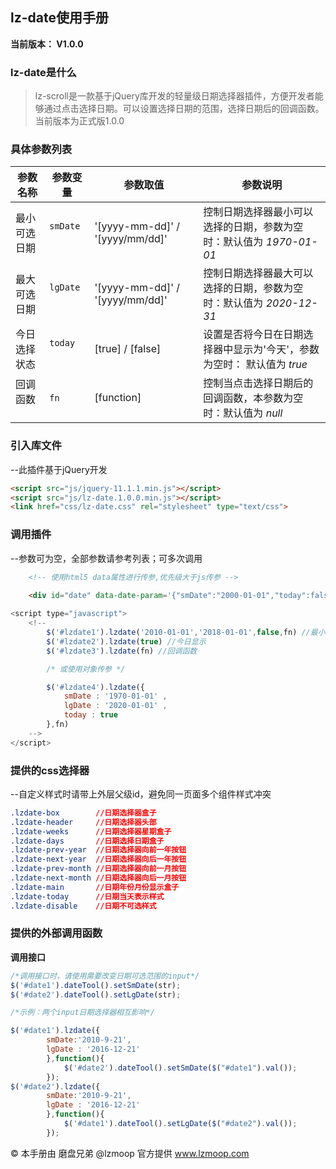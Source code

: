 ## lz-date使用手册
**当前版本： V1.0.0**

### lz-date是什么
>lz-scroll是一款基于jQuery库开发的轻量级日期选择器插件，方便开发者能够通过点击选择日期。可以设置选择日期的范围，选择日期后的回调函数。当前版本为正式版1.0.0

### 具体参数列表

| 参数名称 | 参数变量 | 参数取值 | 参数说明 |
|-----------|------------|------------|------------|
| 最小可选日期     |`smDate`        |'[yyyy-mm-dd]' / '[yyyy/mm/dd]'   |控制日期选择器最小可以选择的日期，参数为空时：默认值为 *1970-01-01*
| 最大可选日期     |`lgDate`     |'[yyyy-mm-dd]' / '[yyyy/mm/dd]'  |控制日期选择器最大可以选择的日期，参数为空时：默认值为 *2020-12-31*
| 今日选择状态     |`today`      |[true] / [false]|设置是否将今日在日期选择器中显示为'今天'，参数为空时： 默认值为 *true*
| 回调函数   |`fn`   |[function]  |控制当点击选择日期后的回调函数，本参数为空时：默认值为 *null*


### 引入库文件
--此插件基于jQuery开发
```HTML
<script src="js/jquery-11.1.1.min.js"></script>
<script src="js/lz-date.1.0.0.min.js"></script>
<link href="css/lz-date.css" rel="stylesheet" type="text/css">
```	

### 调用插件
--参数可为空，全部参数请参考列表；可多次调用
```html
	<!-- 使用html5 data属性进行传参,优先级大于js传参 -->
	
	<div id="date" data-date-param='{"smDate":"2000-01-01","today":false}'></div>
```

```javascript
<script type="javascript">
    <!--
    	$('#lzdate1').lzdate('2010-01-01','2018-01-01',false,fn) //最小可选日期 最大可选日期 今日显示 回调函数 
		$('#lzdate2').lzdate(true) //今日显示
		$('#lzdate3').lzdate(fn) //回调函数

        /* 或使用对象传参 */

        $('#lzdate4').lzdate({
            smDate : '1970-01-01' ,
            lgDate : '2020-01-01' ,
            today : true 
        },fn)
    -->
</script>
```

### 提供的css选择器
--自定义样式时请带上外层父级id，避免同一页面多个组件样式冲突
```css
.lzdate-box        //日期选择器盒子
.lzdate-header     //日期选择器头部
.lzdate-weeks      //日期选择器星期盒子
.lzdate-days	   //日期选择日期盒子	
.lzdate-prev-year  //日期选择器向前一年按钮
.lzdate-next-year  //日期选择器向后一年按钮
.lzdate-prev-month //日期选择器向前一月按钮
.lzdate-next-month //日期选择器向后一月按钮
.lzdate-main       //日期年份月份显示盒子
.lzdate-today      //日期当天表示样式
.lzdate-disable    //日期不可选样式
```

### 提供的外部调用函数

**调用接口**
```javascript
/*调用接口时，请使用需要改变日期可选范围的input*/
$('#date1').dateTool().setSmDate(str);
$('#date2').dateTool().setLgDate(str);

/*示例：两个input日期选择器相互影响*/

$('#date1').lzdate({
		smDate:'2010-9-21',
		lgDate : '2016-12-21'
		},function(){
			$('#date2').dateTool().setSmDate($("#date1").val());
		});
$('#date2').lzdate({
		smDate:'2010-9-21',
		lgDate : '2016-12-21'
		},function(){
			$('#date1').dateTool().setLgDate($("#date2").val());
		});

```

© 本手册由 磨盘兄弟 @lzmoop 官方提供 www.lzmoop.com
